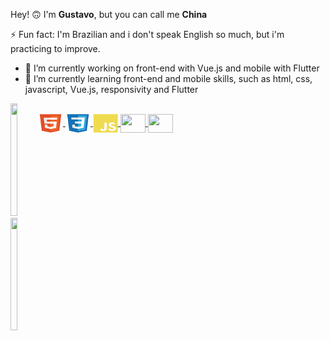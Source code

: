 Hey! 🙃
I'm <b>Gustavo</b>, but you can call me <b>China</b>


⚡ Fun fact: I'm Brazilian and i don't speak English so much, but i'm practicing to improve.

- 🔭 I’m currently working on front-end with Vue.js and mobile with Flutter
- 🌱 I’m currently learning front-end and mobile skills, such as html, css, javascript, Vue.js, responsivity and Flutter
<!--
**gustavolimadev/gustavolimadev** is a ✨ _special_ ✨ repository because its `README.md` (this file) appears on your GitHub profile.

Here are some ideas to get you started:

- 🔭 I’m currently working on ...
- 🌱 I’m currently learning Vue.js
- 👯 I’m looking to collaborate on ...
- 🤔 I’m looking for help with ...
- 💬 Ask me about ...
- 📫 How to reach me: ...
- 😄 Pronouns: ...
- ⚡ Fun fact: ...
-->
<div style="display: flex">
<div>
  <a href="https://github.com/gustavolimadev">
  <img height="180em" width="50%" src="https://github-readme-stats.vercel.app/api?username=gustavolimadev&show_icons=true&theme=dark&include_all_commits=true&count_private=true"/>
  <img height="180em" width="50%" src="https://github-readme-stats.vercel.app/api/top-langs/?username=gustavolimadev&layout=compact&langs_count=7&theme=dark"/>
</div>

 <div style="flex-direction: row; justify-content: space-around; width: 100%"><br>
  <img align="center" alt="China-HTML" height="30" width="40" src="https://raw.githubusercontent.com/devicons/devicon/master/icons/html5/html5-original.svg">
  <img align="center" alt="China-CSS" height="30" width="40" src="https://raw.githubusercontent.com/devicons/devicon/master/icons/css3/css3-original.svg">
  <img align="center" alt="China-Js" height="30" width="40" src="https://raw.githubusercontent.com/devicons/devicon/master/icons/javascript/javascript-plain.svg">
  <img align="center" alt"China-Vuejs" height="30" width="40" src="https://cdn.jsdelivr.net/gh/devicons/devicon/icons/vuejs/vuejs-original.svg" />          
  <img align="center" alt"China-Flutter" height="30" width="40" src="https://cdn.jsdelivr.net/gh/devicons/devicon/icons/flutter/flutter-original.svg">
          
</div>
</div>
